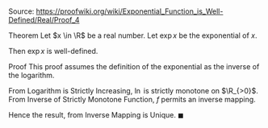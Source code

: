 # 

Source: https://proofwiki.org/wiki/Exponential_Function_is_Well-Defined/Real/Proof_4

Theorem
Let $x \in \R$ be a real number.
Let $\exp x$ be the exponential of $x$.

Then $\exp x$ is well-defined.


Proof
This proof assumes the definition of the exponential as the inverse of the logarithm.

From Logarithm is Strictly Increasing, $\ln$ is strictly monotone on $\R_{>0}$.
From Inverse of Strictly Monotone Function, $f$ permits an inverse mapping.

Hence the result, from Inverse Mapping is Unique.
$\blacksquare$





